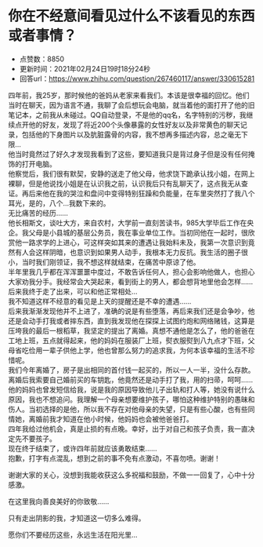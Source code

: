 # 你在不经意间看见过什么不该看见的东西或者事情？
- 点赞数：8850
- 更新时间：2021年02月24日19时18分24秒
- 回答url：https://www.zhihu.com/question/267460117/answer/330615281
<body>
 <p data-pid="Lec0Lg2v">四年前，我25岁，那时候他的爸妈从老家来看我们。本该是很幸福的回忆。他们当时在聊天，因为语言不通，我聊了会后想玩会电脑，就当着他的面打开了他的旧笔记本，之前我从未碰过。QQ自动登录，不是他的qq名，名字特别的污秽，我继续点开他的好友，发现了将近200个头像暴露的女性好友以及非常黄色的聊天记录，包括他的下身图片以及肮脏露骨的内容，我不想再多描述内容，总之毫无下限…<br>
  他当时竟然过了好久才发现我看到了这些，要知道我只是背过身子但是没有任何掩饰的打开电脑。<br>
  他察觉后，我们很有默契，安静的送走了他父母，他求饶下跪承认找小姐，在网上裸聊，但是他说找小姐是在认识我之前，认识我后只有乱聊天了，这点我无从查证。再后来他在我的哭泣和盘问中变得特别狂躁和负能量，在车里突然打了我八个耳光，是的，八个…我数下来的。<br>
  无比痛苦的经历……<br>
  他长相斯文，谈吐大方，来自农村，大学前一直刻苦读书，985大学毕后工作在央企。我父母是小县城的基层公务员，我在事业单位工作。当初同他在一起时，很欣赏他一路求学的上进心，可这样突如其来的遭遇让我始料未及，我第一次意识到竟然有人会这样阴暗，也意识到如果男人动手，我根本无力反抗。我生活的圈子很小，当时我们刚领证，我不想这样就结束，在痛苦中原谅了他。<br>
  半年里我几乎都在浑浑噩噩中度过，不敢告诉任何人，担心会影响他做人，也担心大家劝我分手。我经常会大哭起来，看到街上的男人，都会想背地里他会怎样……<br>
  后来我终于走了出来，可以和他正常相处…<br>
  我不知道这样不经意的看见是上天的提醒还是不幸的遭遇……<br>
  后来我渐渐发现他并不上进了，准确的说是有些堕落，再后来我们还是会争吵，他还是会动手打我或者摔东西，直到我发现他在探探上试图约炮和网络赌钱，这算是压垮我的最后一根稻草，我坚定的提出了离婚。真想不通他是怎么了，他的爸爸在工地上班，五点就得起来，他的妈妈在服装厂上班，熨衣服熨到八九点才下班，父母省吃俭用一辈子供他上学，他也曾那么努力的追求我，为何本该幸福的生活不珍惜呢。<br>
  我们今年离婚了，房子是出相同的首付钱一起买的，所以一人一半，没什么存款。离婚后我索要自己婚前买的车钥匙，他竟然还是动手打了我，用的扫帚，呵呵……他的妈妈也曾发短信给我，说是我的原因导致他儿子出轨和打人等，她没有说什么原因，我也不想追问。我理解一个母亲想要维护孩子，哪怕这种维护特别的愚昧和伤人。当初选择的是他，所以我不存在对他母亲的失望，只是有些心酸，也有些同情她，离婚前我才知道在他小时候，他妈妈也会被他爸爸打。<br>
  四年我给过他机会，真是止损的有点晚。幸好，出于对自己和孩子负责，我一直决定先不要孩子。<br>
  现在终于结束了，或许四年前就应该勇敢结束……<br>
  抱歉，打字有点混乱，想到之前的事不免有点激动，不喜勿喷。谢谢！</p>
 <p data-pid="cLkcLhdR">谢谢大家的关心，没想到我能收获这么多祝福和鼓励，不做一一回复了，心中十分感激。</p>
 <p data-pid="fn4zb0va">在这里我向善良美好的你致敬……</p>
 <p data-pid="147axUES">只有走出阴影的我，才知道这一切多么难得。</p>
 <p data-pid="VjdpDeGQ">愿你们不要经历这些，永远生活在阳光里…</p>
</body>
